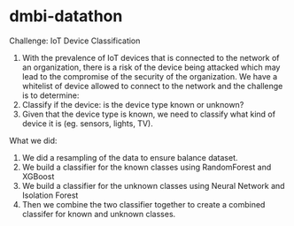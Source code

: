 # dmbi-datathon

Challenge: IoT Device Classification
1. With the prevalence of IoT devices that is connected to the network of an organization, there is a risk of the device being attacked which may lead to the compromise of the security of the organization. We have a whitelist of device allowed to connect to the network and the challenge is to determine:
2. Classify if the device: is the device type known or unknown?
3. Given that the device type is known, we need to classify what kind of device it is (eg. sensors, lights, TV).

What we did:
1. We did a resampling of the data to ensure balance dataset.
2. We build a classifier for the known classes using RandomForest and XGBoost
3. We build a classifier for the unknown classes using Neural Network and Isolation Forest
4. Then we combine the two classifier together to create a combined classifer for known and unknown classes.
